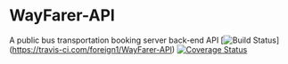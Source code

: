 # WayFarer-API
A public bus transportation booking server back-end API
[![Build Status](https://travis-ci.com/foreign1/WayFarer-API.svg?branch=WayFarer-API-ft-user-can-signup)]
(https://travis-ci.com/foreign1/WayFarer-API)
[![Coverage Status](https://coveralls.io/repos/github/foreign1/WayFarer-API/badge.svg?branch=master)](https://coveralls.io/github/foreign1/WayFarer-API?branch=master)
